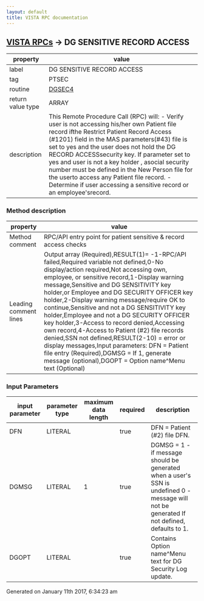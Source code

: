 ```yaml
---
layout: default
title: VISTA RPC documentation
---
```




## [VISTA RPCs](TableOfContent.md) &#8594; DG SENSITIVE RECORD ACCESS 

 property | value 
--- | --- 
 label | DG SENSITIVE RECORD ACCESS
 tag | PTSEC
 routine | [DGSEC4](http://code.osehra.org/dox/Routine_DGSEC4_source.html)
 return value type | ARRAY
 description | This Remote Procedure Call (RPC) will:         - Verify user is not accessing his/her own Patient file record ifthe Restrict Patient Record Access (#1201) field in the MAS parameters(#43) file is set to yes and the user does not hold the DG RECORD ACCESSsecurity key.  If parameter set to yes and user is not a key holder , asocial security number must be defined in the New Person file for the userto access any Patient file record.         - Determine if user accessing a sensitive record or an employee'srecord.


### Method description

 property | value 
--- | --- 
 Method comment | RPC/API entry point for patient sensitive & record access checks
 Leading comment lines | Output array (Required),RESULT(1)= -1-RPC/API failed,Required variable not defined,0-No display/action required,Not accessing own, employee, or sensitive record,1-Display warning message,Sensitive and DG SENSITIVITY key holder,or Employee and DG SECURITY OFFICER key holder,2-Display warning message/require OK to continue,Sensitive and not a DG SENSITIVITY key holder,Employee and not a DG SECURITY OFFICER key holder,3-Access to record denied,Accessing own record,4-Access to Patient (#2) file records denied,SSN not defined,RESULT(2-10) = error or display messages,Input parameters: DFN = Patient file entry (Required),DGMSG = If 1, generate message (optional),DGOPT  = Option name^Menu text (Optional)

### Input Parameters

| input parameter | parameter type | maximum data length | required | description | 
| --- | --- | --- | --- | --- | 
| DFN | LITERAL |  | true | DFN = Patient (#2) file DFN. | 
| DGMSG | LITERAL | 1 | true | DGMSG = 1 - if message should be generated when a user's SSN is undefined        0 - message will not be generated        If not defined, defaults to 1. | 
| DGOPT | LITERAL |  | true | Contains Option name^Menu text for DG Security Log update. | 




Generated on January 11th 2017, 6:34:23 am